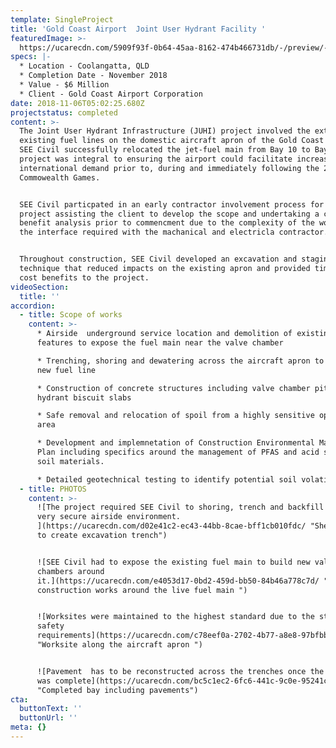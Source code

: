 ```yaml
---
template: SingleProject
title: 'Gold Coast Airport  Joint User Hydrant Facility '
featuredImage: >-
  https://ucarecdn.com/5909f93f-0b64-45aa-8162-474b466731db/-/preview/-/enhance/50/
specs: |-
  * Location - Coolangatta, QLD
  * Completion Date - November 2018 
  * Value - $6 Million
  * Client - Gold Coast Airport Corporation
date: 2018-11-06T05:02:25.680Z
projectstatus: completed
content: >-
  The Joint User Hydrant Infrastructure (JUHI) project involved the extension of
  existing fuel lines on the domestic aircraft apron of the Gold Coast Airport.
  SEE Civil successfully relocated the jet-fuel main from Bay 10 to Bay 7. This
  project was integral to ensuring the airport could facilitate increased
  international demand prior to, during and immediately following the 2018
  Commowealth Games. 


  SEE Civil particpated in an early contractor involvement process for the
  project assisting the client to develop the scope and undertaking a cost
  benefit analysis prior to commencment due to the complexity of the works and
  the interface required with the machanical and electricla contractor. 


  Throughout construction, SEE Civil developed an excavation and staging
  technique that reduced impacts on the existing apron and provided time and
  cost benefits to the project.
videoSection:
  title: ''
accordion:
  - title: Scope of works
    content: >-
      * Airside  underground service location and demolition of existing service
      features to expose the fuel main near the valve chamber

      * Trenching, shoring and dewatering across the aircraft apron to construct
      new fuel line 

      * Construction of concrete structures including valve chamber pits and
      hydrant biscuit slabs

      * Safe removal and relocation of spoil from a highly sensitive operational
      area

      * Development and implemnetation of Construction Environmental Management
      Plan including specifics around the management of PFAS and acid sulfate
      soil materials. 

      * Detailed geotechnical testing to identify potential soil volatilities
  - title: PHOTOS
    content: >-
      ![The project required SEE Civil to shoring, trench and backfill within a
      very secure airside environment.
      ](https://ucarecdn.com/d02e41c2-ec43-44bb-8cae-bff1cb010fdc/ "Sheetpiling
      to create excavation trench")


      ![SEE Civil had to expose the existing fuel main to build new valve
      chambers around
      it.](https://ucarecdn.com/e4053d17-0bd2-459d-bb50-84b46a778c7d/ "Complex
      construction works around the live fuel main ")


      ![Worksites were maintained to the highest standard due to the strict
      safety
      requirements](https://ucarecdn.com/c78eef0a-2702-4b77-a8e8-97bfbb21cef5/
      "Worksite along the aircraft apron ")


      ![Pavement  has to be reconstructed across the trenches once the new main
      was complete](https://ucarecdn.com/bc5c1ec2-6fc6-441c-9c0e-95241c0e681f/
      "Completed bay including pavements")
cta:
  buttonText: ''
  buttonUrl: ''
meta: {}
---
```


